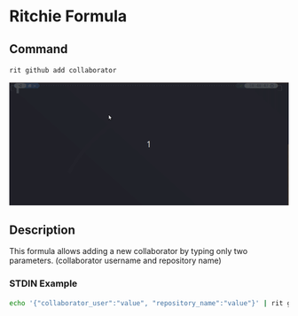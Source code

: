 # Ritchie Formula

## Command

```bash
rit github add collaborator
```

![Example](./src/docs/github.gif)

## Description

This formula allows adding a new collaborator by typing only two parameters.
(collaborator username and repository name)

### STDIN Example

```bash
echo '{"collaborator_user":"value", "repository_name":"value"}' | rit github add collaborator --stdin
```
